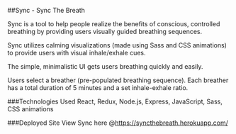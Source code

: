 ##Sync - Sync The Breath

Sync is a tool to help people realize the benefits of conscious, controlled breathing by providing users visually guided breathing sequences.

Sync utilizes calming visualizations (made using Sass and CSS animations) to provide users with visual inhale/exhale cues.

The simple, minimalistic UI gets users breathing quickly and easily.

Users select a breather (pre-populated breathing sequence). Each breather has a total duration of 5 minutes and a set inhale-exhale ratio.

###Technologies Used
React, Redux, Node.js, Express, JavaScript, Sass, CSS animations

###Deployed Site
View Sync here @https://syncthebreath.herokuapp.com/
